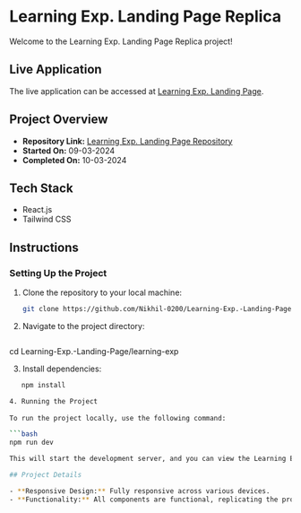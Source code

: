 # Learning Exp. Landing Page Replica

Welcome to the Learning Exp. Landing Page Replica project!

## Live Application

The live application can be accessed at [Learning Exp. Landing Page](https://learning-exp-nikhil.netlify.app/).

## Project Overview

- **Repository Link:** [Learning Exp. Landing Page Repository](https://github.com/Nikhil-0200/Learning-Exp.-Landing-Page/tree/main/learning-exp)
- **Started On:** 09-03-2024
- **Completed On:** 10-03-2024

## Tech Stack

- React.js
- Tailwind CSS

## Instructions

### Setting Up the Project

1. Clone the repository to your local machine:

   ```bash
   git clone https://github.com/Nikhil-0200/Learning-Exp.-Landing-Page.git

2. Navigate to the project directory:
   
   ```bash
  cd Learning-Exp.-Landing-Page/learning-exp

3. Install dependencies:

```bash
   npm install

4. Running the Project
   
To run the project locally, use the following command:

```bash
npm run dev

This will start the development server, and you can view the Learning Exp. Landing Page replica by navigating to http://localhost:3000 in your web browser.

## Project Details

- **Responsive Design:** Fully responsive across various devices.
- **Functionality:** All components are functional, replicating the provided design.

